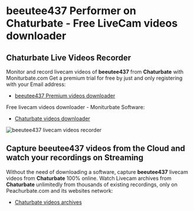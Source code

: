 # beeutee437 Performer on Chaturbate - Free LiveCam videos downloader

## Chaturbate Live Videos Recorder

Monitor and record livecam videos of **beeutee437** from **Chaturbate** with Moniturbate.com
Get a premium trial for free by just and only registering with your Email address:
* [beeutee437 Premium videos downloader](https://moniturbate.com/request-demo-licence-key.html)

Free livecam videos downloader - Moniturbate Software:
* [Chaturbate videos downloader](https://moniturbate.com/moniturbate-download-software.html)

![beeutee437 livecam videos recorder](https://peachurnet.com/templates/moniturbate-software.png)


## Capture beeutee437 videos from the Cloud and watch your recordings on Streaming

Without the need of downloading a software, capture **beeutee437** livecam videos from **Chaturbate** 100% online.
Watch Livecam archives from **Chaturbate** unlimitedly from thousands of existing recordings, only on Peachurbate.com and its websites network:
* [Chaturbate videos archives](https://peachurnet.com/)
